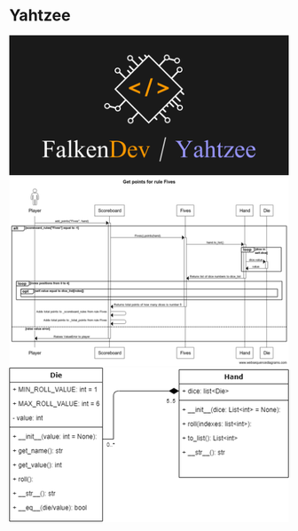 # Yahtzee
![alt text](https://github.com/FalkenDev/Yahtzee/blob/master/yyahtzee.png?raw=true)
![alt text](https://github.com/FalkenDev/Yahtzee/blob/master/Get_points_for_rule_Fives.png?raw=true)
![alt text](https://github.com/FalkenDev/Yahtzee/blob/master/uml.png?raw=true)

